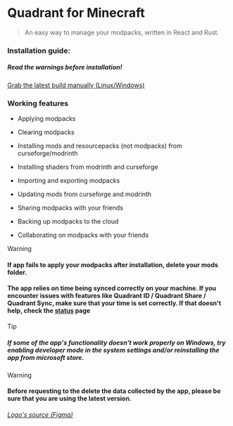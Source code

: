 # Quadrant for Minecraft

> An easy way to manage your modpacks, written in React and Rust.

### Installation guide:

<!-- ##### The app is available on these stores: -->

##### Read the warnings before installation!

<!-- <a href="https://flathub.org/apps/details/dev.mrquantumoff.mcmodpackmanager">
    <img width="200" alt="Download on Flathub" src="https://dl.flathub.org/assets/badges/flathub-badge-i-en.svg"/>
</a> -->

<!-- <a href="https://www.microsoft.com/store/apps/9NLT70M0TVD0">
        <img width="200" src="https://get.microsoft.com/images/en-us%20light.svg" alt="Download on Microsoft Store" />
</a> -->

<!-- #### OR -->

[Grab the latest build manually (Linux/Windows)](https://github.com/mrquantumoff/quadrant/releases/latest)

### Working features

- Applying modpacks

- Clearing modpacks

- Installing mods and resourcepacks (not modpacks) from curseforge/modrinth

- Installing shaders from modrinth and curseforge

- Importing and exporting modpacks

- Updating mods from curseforge and modrinth

- Sharing modpacks with your friends

- Backing up modpacks to the cloud

- Collaborating on modpacks with your friends

> [!WARNING]
>
> #### If app fails to apply your modpacks after installation, delete your mods folder.
>
> #### The app relies on time being synced correctly on your machine. If you encounter issues with features like Quadrant ID / Quadrant Share / Quadrant Sync, make sure that your time is set correctly. If that doesn't help, check the [status](https://status.bultek.com.ua/status/mrquantumoff) page

> [!TIP]
>
> ##### If some of the app's functionality doesn't work properly on Windows, try enabling developer mode in the system settings and/or reinstalling the app from microsoft store.

> [!WARNING]
>
> #### Before requesting to the delete the data collected by the app, please be sure that you are using the latest version.

<!-- > [!WARNING]
>
> #### macOS support is build-only. I can't fix any macOS related issues without a macOS device to test them on. -->

###### [Logo's source (Figma)](https://www.figma.com/community/file/1462090043700125406)
